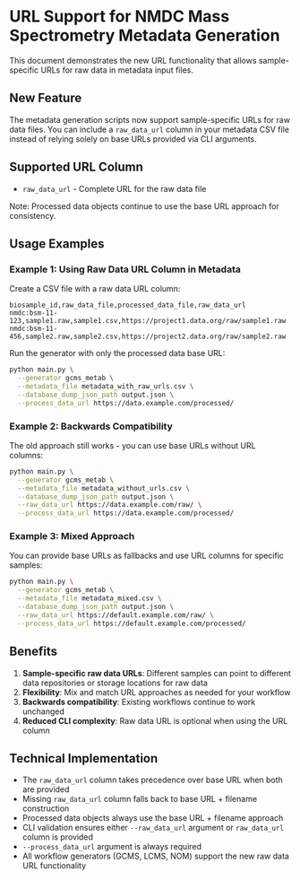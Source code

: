 # URL Support for NMDC Mass Spectrometry Metadata Generation

This document demonstrates the new URL functionality that allows sample-specific URLs for raw data in metadata input files.

## New Feature

The metadata generation scripts now support sample-specific URLs for raw data files. You can include a `raw_data_url` column in your metadata CSV file instead of relying solely on base URLs provided via CLI arguments.

## Supported URL Column

- `raw_data_url` - Complete URL for the raw data file

Note: Processed data objects continue to use the base URL approach for consistency.

## Usage Examples

### Example 1: Using Raw Data URL Column in Metadata

Create a CSV file with a raw data URL column:

```csv
biosample_id,raw_data_file,processed_data_file,raw_data_url
nmdc:bsm-11-123,sample1.raw,sample1.csv,https://project1.data.org/raw/sample1.raw
nmdc:bsm-11-456,sample2.raw,sample2.csv,https://project2.data.org/raw/sample2.raw
```

Run the generator with only the processed data base URL:

```bash
python main.py \
  --generator gcms_metab \
  --metadata_file metadata_with_raw_urls.csv \
  --database_dump_json_path output.json \
  --process_data_url https://data.example.com/processed/
```

### Example 2: Backwards Compatibility

The old approach still works - you can use base URLs without URL columns:

```bash
python main.py \
  --generator gcms_metab \
  --metadata_file metadata_without_urls.csv \
  --database_dump_json_path output.json \
  --raw_data_url https://data.example.com/raw/ \
  --process_data_url https://data.example.com/processed/
```

### Example 3: Mixed Approach

You can provide base URLs as fallbacks and use URL columns for specific samples:

```bash
python main.py \
  --generator gcms_metab \
  --metadata_file metadata_mixed.csv \
  --database_dump_json_path output.json \
  --raw_data_url https://default.example.com/raw/ \
  --process_data_url https://default.example.com/processed/
```

## Benefits

1. **Sample-specific raw data URLs**: Different samples can point to different data repositories or storage locations for raw data
2. **Flexibility**: Mix and match URL approaches as needed for your workflow
3. **Backwards compatibility**: Existing workflows continue to work unchanged
4. **Reduced CLI complexity**: Raw data URL is optional when using the URL column

## Technical Implementation

- The `raw_data_url` column takes precedence over base URL when both are provided
- Missing `raw_data_url` column falls back to base URL + filename construction
- Processed data objects always use the base URL + filename approach
- CLI validation ensures either `--raw_data_url` argument or `raw_data_url` column is provided
- `--process_data_url` argument is always required
- All workflow generators (GCMS, LCMS, NOM) support the new raw data URL functionality